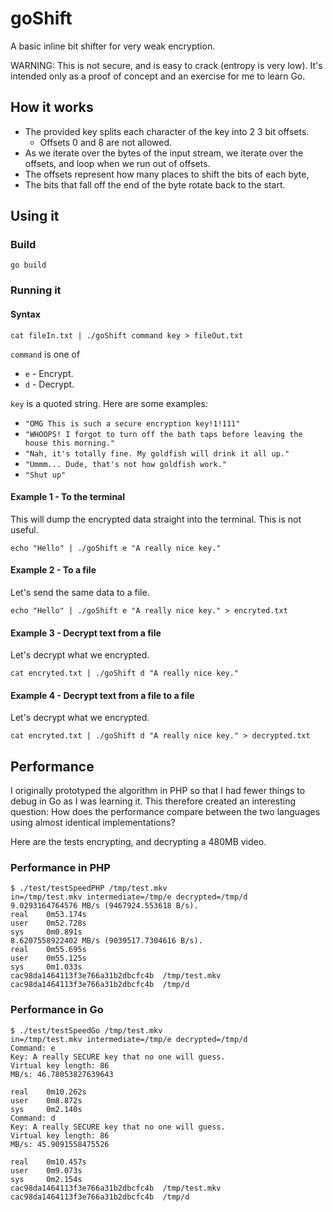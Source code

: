 # goShift

A basic inline bit shifter for very weak encryption.

WARNING: This is not secure, and is easy to crack (entropy is very low). It's intended only as a proof of concept and an exercise for me to learn Go.

## How it works

* The provided key splits each character of the key into 2 3 bit offsets.
    * Offsets 0 and 8 are not allowed.
* As we iterate over the bytes of the input stream, we iterate over the offsets, and loop when we run out of offsets.
* The offsets represent how many places to shift the bits of each byte,
* The bits that fall off the end of the byte rotate back to the start.

## Using it

### Build

```
go build
```

### Running it

#### Syntax

```
cat fileIn.txt | ./goShift command key > fileOut.txt
```

`command` is one of

* `e` - Encrypt.
* `d` - Decrypt.

`key` is a quoted string. Here are some examples:

* `"OMG This is such a secure encryption key!1!111"`
* `"WHOOPS! I forgot to turn off the bath taps before leaving the house this morning."`
* `"Nah, it's totally fine. My goldfish will drink it all up."`
* `"Ummm... Dude, that's not how goldfish work."`
* `"Shut up"`

#### Example 1 - To the terminal

This will dump the encrypted data straight into the terminal. This is not useful.

```
echo "Hello" | ./goShift e "A really nice key."
```

#### Example 2 - To a file

Let's send the same data to a file.

```
echo "Hello" | ./goShift e "A really nice key." > encryted.txt
```

#### Example 3 - Decrypt text from a file

Let's decrypt what we encrypted.

```
cat encryted.txt | ./goShift d "A really nice key."
```

#### Example 4 - Decrypt text from a file to a file

Let's decrypt what we encrypted.

```
cat encryted.txt | ./goShift d "A really nice key." > decrypted.txt
```

## Performance

I originally prototyped the algorithm in PHP so that I had fewer things to debug in Go as I was learning it. This therefore created an interesting question: How does the performance compare between the two languages using almost identical implementations?

Here are the tests encrypting, and decrypting a 480MB video.

### Performance in PHP

```
$ ./test/testSpeedPHP /tmp/test.mkv
in=/tmp/test.mkv intermediate=/tmp/e decrypted=/tmp/d
9.0293164764576 MB/s (9467924.553618 B/s).
real    0m53.174s
user    0m52.728s
sys     0m0.891s
8.6207558922402 MB/s (9039517.7304616 B/s).
real    0m55.695s
user    0m55.125s
sys     0m1.033s
cac98da1464113f3e766a31b2dbcfc4b  /tmp/test.mkv
cac98da1464113f3e766a31b2dbcfc4b  /tmp/d
```

### Performance in Go

```
$ ./test/testSpeedGo /tmp/test.mkv
in=/tmp/test.mkv intermediate=/tmp/e decrypted=/tmp/d
Command: e
Key: A really SECURE key that no one will guess.
Virtual key length: 86
MB/s: 46.78053827639643

real    0m10.262s
user    0m8.872s
sys     0m2.140s
Command: d
Key: A really SECURE key that no one will guess.
Virtual key length: 86
MB/s: 45.9091558475526

real    0m10.457s
user    0m9.073s
sys     0m2.154s
cac98da1464113f3e766a31b2dbcfc4b  /tmp/test.mkv
cac98da1464113f3e766a31b2dbcfc4b  /tmp/d
```
